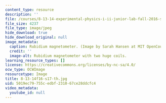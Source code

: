 ```yaml
---
content_type: resource
description: ''
file: /courses/8-13-14-experimental-physics-i-ii-junior-lab-fall-2016-spring-2017/5019ec79755cedbf231067ce28ddcfc4_8-13-14f16-s17-th.jpg
file_size: 4237
file_type: image/jpeg
hide_download: true
hide_download_original: null
image_metadata:
  caption: Rubidium magnetometer. (Image by Sarah Hansen at MIT OpenCourseWare.)
  credit: ''
  image-alt: Rubidium magnetometer with two huge coils.
learning_resource_types: []
license: https://creativecommons.org/licenses/by-nc-sa/4.0/
ocw_type: OCWImage
resourcetype: Image
title: 8-13-14f16-s17-th.jpg
uid: 5019ec79-755c-edbf-2310-67ce28ddcfc4
video_metadata:
  youtube_id: null
---
```

